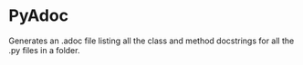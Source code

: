 # PyAdoc
Generates an .adoc file listing all the class and method docstrings for all the .py files in a folder.
